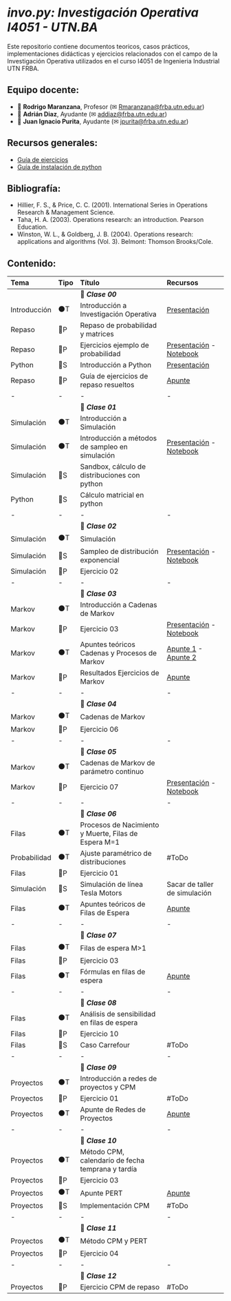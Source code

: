 # *invo.py: Investigación Operativa I4051 - UTN.BA*
Este repositorio contiene documentos teoricos, casos prácticos, implementaciones didácticas y ejercicios relacionados con el campo de la Investigación Operativa utilizados en el curso I4051 de Ingenieria Industrial UTN FRBA. 

## Equipo docente:
- 🤖 **Rodrigo Maranzana**, Profesor (✉ Rmaranzana@frba.utn.edu.ar)
- 🤖 **Adrián Diaz**, Ayudante (✉ addiaz@frba.utn.edu.ar)
- 🤖 **Juan Ignacio Purita**, Ayudante (✉ jpurita@frba.utn.edu.ar)

## Recursos generales:
- [Guía de ejercicios](https://github.com/investigacion-operativa-utn/invo.py/blob/main/general/PRA_guia-ejercicios-palazzo.pdf)
- [Guía de instalación de python](https://github.com/investigacion-operativa-utn/invo.py/blob/main/recursos_python/instalar_python_jupyter.pdf)

## Bibliografía:
- Hillier, F. S., & Price, C. C. (2001). International Series in Operations Research & Management Science.
- Taha, H. A. (2003). Operations research: an introduction. Pearson Education.
- Winston, W. L., & Goldberg, J. B. (2004). Operations research: applications and algorithms (Vol. 3). Belmont: Thomson Brooks/Cole.

## Contenido:

| Tema | Tipo | Título | Recursos |
|:---|:---|:---|:---|
| | | :rocket: ***Clase 00*** | |
| Introducción | :black_circle:T | Introducción a Investigación Operativa | [Presentación](https://github.com/investigacion-operativa-utn/invo.py/blob/main/introduccion_repaso/teoria/TEO_introduccion-io.pdf) |
| Repaso | :large_blue_circle:P | Repaso de probabilidad y matrices | |
| Repaso | :large_blue_circle:P | Ejercicios ejemplo de probabilidad | [Presentación](https://github.com/investigacion-operativa-utn/invo.py/blob/main/introduccion_repaso/practica/PRA_repaso-probabilidad/repaso-probabilidad_presentaci%C3%B3n.pdf) - [Notebook](https://github.com/investigacion-operativa-utn/invo.py/blob/main/introduccion_repaso/practica/PRA_repaso-probabilidad/repaso-probabilidad_notebook.ipynb) |
| Python | :red_circle:S | Introducción a Python | [Presentación](https://github.com/investigacion-operativa-utn/invo.py/blob/main/recursos_python/introduccion-python.pdf) |
| Repaso | :large_blue_circle:P | Guía de ejercicios de repaso resueltos | [Apunte](https://github.com/investigacion-operativa-utn/invo.py/blob/main/introduccion_repaso/practica/TEMP_PRA_guia-ejercicios-resueltos.pdf) |
| - | - | -  | -  |
| | | :rocket: ***Clase 01*** | |
| Simulación | :black_circle:T | Introducción a Simulación | |
| Simulación | :black_circle:T | Introducción a métodos de sampleo en simulación | [Presentación]() - [Notebook]() |
| Simulación | :red_circle:S | Sandbox, cálculo de distribuciones con python | |
| Python | :red_circle:S | Cálculo matricial en python | |
| - | - | -  | -  |
| | | :rocket: ***Clase 02*** | |
| Simulación | :black_circle:T | Simulación | |
| Simulación | :red_circle:S | Sampleo de distribución exponencial | [Presentación]() - [Notebook]() |
| Simulación | :large_blue_circle:P | Ejercicio 02 |  |
| - | - | -  | -  |
| | | :rocket: ***Clase 03*** | |
| Markov | :black_circle:T | Introducción a Cadenas de Markov | |
| Markov | :large_blue_circle:P | Ejercicio 03 | [Presentación]() - [Notebook]() |
| Markov | :black_circle:T | Apuntes teóricos Cadenas y Procesos de Markov | [Apunte 1]() - [Apunte 2]() |
| Markov | :large_blue_circle:P | Resultados Ejercicios de Markov | [Apunte]() |
| - | - | -  | -  |
| | | :rocket: ***Clase 04*** | |
| Markov | :black_circle:T | Cadenas de Markov | |
| Markov | :large_blue_circle:P | Ejercicio 06 | |
| - | - | -  | -  |
| | | :rocket: ***Clase 05*** | |
| Markov | :black_circle:T | Cadenas de Markov de parámetro continuo | |
| Markov | :large_blue_circle:P | Ejercicio 07 | [Presentación]() - [Notebook]() |
| - | - | -  | -  |
| | | :rocket: ***Clase 06*** | |
| Filas | :black_circle:T | Procesos de Nacimiento y Muerte, Filas de Espera M=1 | |
| Probabilidad | :black_circle:T | Ajuste paramétrico de distribuciones | #ToDo |
| Filas | :large_blue_circle:P | Ejercicio 01 |  |
| Simulación | :red_circle:S | Simulación de línea Tesla Motors | Sacar de taller de simulación |
| Filas | :black_circle:T | Apuntes teóricos de Filas de Espera | [Apunte]() |
| - | - | -  | -  |
| | | :rocket: ***Clase 07*** | |
| Filas | :black_circle:T | Filas de espera M>1 | |
| Filas | :large_blue_circle:P | Ejercicio 03 |  |
| Filas | :black_circle:T | Fórmulas en filas de espera | [Apunte]() |
| - | - | -  | -  |
| | | :rocket: ***Clase 08*** | |
| Filas | :black_circle:T | Análisis de sensibilidad en filas de espera | |
| Filas | :large_blue_circle:P | Ejercicio 10 | |
| Filas | :red_circle:S | Caso Carrefour | #ToDo |
| - | - | -  | -  |
| | | :rocket: ***Clase 09*** | |
| Proyectos | :black_circle:T | Introducción a redes de proyectos y CPM | |
| Proyectos | :large_blue_circle:P | Ejercicio 01 | #ToDo |
| Proyectos | :black_circle:T | Apunte de Redes de Proyectos | [Apunte]() |
| - | - | -  | -  |
| | | :rocket: ***Clase 10*** | |
| Proyectos | :black_circle:T | Método CPM, calendarío de fecha temprana y tardía | |
| Proyectos | :large_blue_circle:P | Ejercicio 03 |  |
| Proyectos | :black_circle:T | Apunte PERT | [Apunte]() |
| Proyectos | :red_circle:S | Implementación CPM | #ToDo |
| - | - | -  | -  |
| | | :rocket: ***Clase 11*** | |
| Proyectos | :black_circle:T | Método CPM y PERT | |
| Proyectos | :large_blue_circle:P | Ejercicio 04 |  |
| - | - | -  | -  |
| | | :rocket: ***Clase 12*** | |
| Proyectos | :large_blue_circle:P | Ejercicio CPM de repaso | #ToDo |
